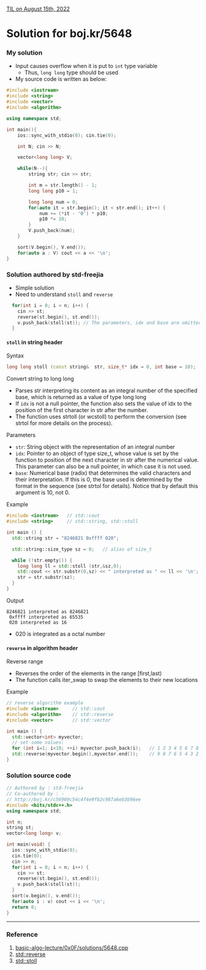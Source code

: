 [TIL on August 15th, 2022](../../TIL/2022/08/08-15-2022.md)
# **Solution for boj.kr/5648**

### My solution
- Input causes overflow when it is put to `int` type variable
  * Thus, `long long` type should be used
- My source code is written as below:
```cpp
#include <iostream>
#include <string>
#include <vector>
#include <algorithm>

using namespace std;

int main(){
    ios::sync_with_stdio(0); cin.tie(0);

    int N; cin >> N;

    vector<long long> V;

    while(N--){
        string str; cin >> str;

        int m = str.length() - 1;
        long long p10 = 1;

        long long num = 0;
        for(auto it = str.begin(); it < str.end(); it++) {
            num += (*it - '0') * p10;
            p10 *= 10;
        }
        V.push_back(num);
    }

    sort(V.begin(), V.end());
    for(auto a : V) cout << a << '\n';
}
```

### Solution authored by std-freejia
- Simple solution
- Need to understand `stoll` and `reverse`
```cpp
  for(int i = 0; i < n; i++) {
    cin >> st;
    reverse(st.begin(), st.end());
    v.push_back(stoll(st)); // The parameters, idx and base are omitted
  }
```

#### `stoll` in string header
Syntax
```cpp
long long stoll (const string&  str, size_t* idx = 0, int base = 10);
```
Convert string to long long
- Parses str interpreting its content as an integral number of the specified base, which is returned as a value of type long long
- If `idx` is not a null pointer, the function also sets the value of idx to the position of the first character in str after the number.
- The function uses strtoll (or wcstoll) to perform the conversion (see strtol for more details on the process).

Parameters
- `str`: String object with the representation of an integral number
- `idx`: Pointer to an object of type size_t, whose value is set by the function to position of the next character in str after the numerical value.
This parameter can also be a null pointer, in which case it is not used.
- `base`: Numerical base (radix) that determines the valid characters and their interpretation.
If this is 0, the base used is determined by the format in the sequence (see strtol for details). Notice that by default this argument is 10, not 0.

Example
```cpp
#include <iostream>   // std::cout
#include <string>     // std::string, std::stoll

int main () {
  std::string str = "8246821 0xffff 020";

  std::string::size_type sz = 0;   // alias of size_t

  while (!str.empty()) {
    long long ll = std::stoll (str,&sz,0);
    std::cout << str.substr(0,sz) << " interpreted as " << ll << '\n';
    str = str.substr(sz);
  }
}
```
Output
```shell
8246821 interpreted as 8246821
 0xffff interpreted as 65535
 020 interpreted as 16
```
- 020 is integrated as a octal number

#### `reverse` in algorithm header
Reverse range
- Reverses the order of the elements in the range [first,last)
- The function calls iter_swap to swap the elements to their new locations

Example
```cpp
// reverse algorithm example
#include <iostream>     // std::cout
#include <algorithm>    // std::reverse
#include <vector>       // std::vector

int main () {
  std::vector<int> myvector;
  // set some values:
  for (int i=1; i<10; ++i) myvector.push_back(i);   // 1 2 3 4 5 6 7 8 9
  std::reverse(myvector.begin(),myvector.end());    // 9 8 7 6 5 4 3 2 1
}
```

### Solution source code
```cpp
// Authored by : std-freejia
// Co-authored by : -
// http://boj.kr/c56909c54c4f4e9fb2c987a6eb3b96ee
#include <bits/stdc++.h>
using namespace std;

int n;
string st;
vector<long long> v;

int main(void) {
  ios::sync_with_stdio(0);
  cin.tie(0);
  cin >> n;
  for(int i = 0; i < n; i++) {
    cin >> st;
    reverse(st.begin(), st.end());
    v.push_back(stoll(st));
  }
  sort(v.begin(), v.end());
  for(auto i : v) cout << i << '\n';
  return 0;
}
```

___

### Reference
1. [basic-algo-lecture/0x0F/solutions/5648.cpp](https://github.com/encrypted-def/basic-algo-lecture/blob/master/0x0F/solutions/5648.cpp)
2. [std::reverse](https://cplusplus.com/reference/algorithm/reverse/)
3. [std::stoll](https://cplusplus.com/reference/string/stoll/)
